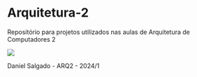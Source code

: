 # Arquitetura-2
Repositório para projetos utilizados nas aulas de Arquitetura de Computadores 2
 
<img src = "https://oyster.ignimgs.com/mediawiki/apis.ign.com/hollow-knight-wiki/d/dc/Finding_Sly_2.png?width=1280">

Daniel Salgado - ARQ2 - 2024/1
